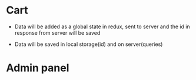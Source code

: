 # Cart
- Data will be added as a global state in redux, sent to server and the id in response from server will be saved

- Data will be saved in local storage(id) and on server(queries)

# Admin panel

